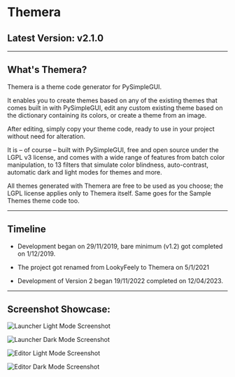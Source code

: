 # Themera

## Latest Version: v2.1.0
___________________________________________________________________________________

## What's Themera?

Themera is a theme code generator for PySimpleGUI.

It enables you to create themes based on any of the existing themes that comes built in with PySimpleGUI, edit any custom existing theme based on the dictionary containing its colors, or create a theme from an image.

After editing, simply copy your theme code, ready to use in your project without need for alteration.

It is – of course – built with PySimpleGUI, free and open source under the LGPL v3 license, and comes with a wide range of features from batch color manipulation, to 13 filters that simulate color blindness, auto-contrast, automatic dark and light modes for themes and more.

All themes generated with Themera are free to be used as you choose; the LGPL license applies only to Themera itself. Same goes for the Sample Themes theme code too.
______________________________________________________________________________________

## Timeline

* Development began on 29/11/2019, bare minimum (v1.2) got completed on 1/12/2019.

* The project got renamed from LookyFeely to Themera on 5/1/2021

* Development of Version 2 began 19/11/2022 completed on 12/04/2023.

______________________________________________________________________________________



## Screenshot Showcase:
![Launcher Light Mode Screenshot](https://github.com/definite-d/Themera/blob/v2/screenshots/launcher_light.png)

![Launcher Dark Mode Screenshot](https://github.com/definite-d/Themera/blob/v2/screenshots/launcher_dark.png)

![Editor Light Mode Screenshot](https://github.com/definite-d/Themera/blob/v2/screenshots/editor_light.png)

![Editor Dark Mode Screenshot](https://github.com/definite-d/Themera/blob/v2/screenshots/editor_dark.png)
